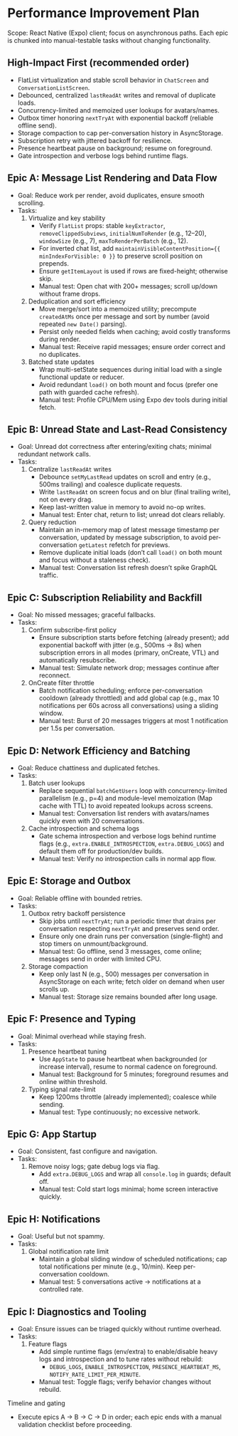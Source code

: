 # Performance Improvement Plan

Scope: React Native (Expo) client; focus on asynchronous paths. Each epic is chunked into manual-testable tasks without changing functionality.

## High-Impact First (recommended order)
- FlatList virtualization and stable scroll behavior in `ChatScreen` and `ConversationListScreen`.
- Debounced, centralized `lastReadAt` writes and removal of duplicate loads.
- Concurrency-limited and memoized user lookups for avatars/names.
- Outbox timer honoring `nextTryAt` with exponential backoff (reliable offline send).
- Storage compaction to cap per-conversation history in AsyncStorage.
- Subscription retry with jittered backoff for resilience.
- Presence heartbeat pause on background; resume on foreground.
- Gate introspection and verbose logs behind runtime flags.

## Epic A: Message List Rendering and Data Flow
- Goal: Reduce work per render, avoid duplicates, ensure smooth scrolling.
- Tasks:
  1. Virtualize and key stability
     - Verify `FlatList` props: stable `keyExtractor`, `removeClippedSubviews`, `initialNumToRender` (e.g., 12–20), `windowSize` (e.g., 7), `maxToRenderPerBatch` (e.g., 12).
     - For inverted chat list, add `maintainVisibleContentPosition={{ minIndexForVisible: 0 }}` to preserve scroll position on prepends.
     - Ensure `getItemLayout` is used if rows are fixed-height; otherwise skip.
     - Manual test: Open chat with 200+ messages; scroll up/down without frame drops.
  2. Deduplication and sort efficiency
     - Move merge/sort into a memoized utility; precompute `createdAtMs` once per message and sort by number (avoid repeated `new Date()` parsing).
     - Persist only needed fields when caching; avoid costly transforms during render.
     - Manual test: Receive rapid messages; ensure order correct and no duplicates.
  3. Batched state updates
     - Wrap multi-setState sequences during initial load with a single functional update or reducer.
     - Avoid redundant `load()` on both mount and focus (prefer one path with guarded cache refresh).
     - Manual test: Profile CPU/Mem using Expo dev tools during initial fetch.

## Epic B: Unread State and Last-Read Consistency
- Goal: Unread dot correctness after entering/exiting chats; minimal redundant network calls.
- Tasks:
  1. Centralize `lastReadAt` writes
     - Debounce `setMyLastRead` updates on scroll and entry (e.g., 500ms trailing) and coalesce duplicate requests.
     - Write `lastReadAt` on screen focus and on blur (final trailing write), not on every drag.
     - Keep last-written value in memory to avoid no-op writes.
     - Manual test: Enter chat, return to list; unread dot clears reliably.
  2. Query reduction
     - Maintain an in-memory map of latest message timestamp per conversation, updated by message subscription, to avoid per-conversation `getLatest` refetch for previews.
     - Remove duplicate initial loads (don’t call `load()` on both mount and focus without a staleness check).
     - Manual test: Conversation list refresh doesn’t spike GraphQL traffic.

## Epic C: Subscription Reliability and Backfill
- Goal: No missed messages; graceful fallbacks.
- Tasks:
  1. Confirm subscribe-first policy
     - Ensure subscription starts before fetching (already present); add exponential backoff with jitter (e.g., 500ms → 8s) when subscription errors in all modes (primary, onCreate, VTL) and automatically resubscribe.
     - Manual test: Simulate network drop; messages continue after reconnect.
  2. OnCreate filter throttle
     - Batch notification scheduling; enforce per-conversation cooldown (already throttled) and add global cap (e.g., max 10 notifications per 60s across all conversations) using a sliding window.
     - Manual test: Burst of 20 messages triggers at most 1 notification per 1.5s per conversation.

## Epic D: Network Efficiency and Batching
- Goal: Reduce chattiness and duplicated fetches.
- Tasks:
  1. Batch user lookups
     - Replace sequential `batchGetUsers` loop with concurrency-limited parallelism (e.g., p=4) and module-level memoization (Map cache with TTL) to avoid repeated lookups across screens.
     - Manual test: Conversation list renders with avatars/names quickly even with 20 conversations.
  2. Cache introspection and schema logs
     - Gate schema introspection and verbose logs behind runtime flags (e.g., `extra.ENABLE_INTROSPECTION`, `extra.DEBUG_LOGS`) and default them off for production/dev builds.
     - Manual test: Verify no introspection calls in normal app flow.

## Epic E: Storage and Outbox
- Goal: Reliable offline with bounded retries.
- Tasks:
  1. Outbox retry backoff persistence
     - Skip jobs until `nextTryAt`; run a periodic timer that drains per conversation respecting `nextTryAt` and preserves send order.
     - Ensure only one drain runs per conversation (single-flight) and stop timers on unmount/background.
     - Manual test: Go offline, send 3 messages, come online; messages send in order with limited CPU.
  2. Storage compaction
     - Keep only last N (e.g., 500) messages per conversation in AsyncStorage on each write; fetch older on demand when user scrolls up.
     - Manual test: Storage size remains bounded after long usage.

## Epic F: Presence and Typing
- Goal: Minimal overhead while staying fresh.
- Tasks:
  1. Presence heartbeat tuning
     - Use `AppState` to pause heartbeat when backgrounded (or increase interval), resume to normal cadence on foreground.
     - Manual test: Background for 5 minutes; foreground resumes and online within threshold.
  2. Typing signal rate-limit
     - Keep 1200ms throttle (already implemented); coalesce while sending.
     - Manual test: Type continuously; no excessive network.

## Epic G: App Startup
- Goal: Consistent, fast configure and navigation.
- Tasks:
  1. Remove noisy logs; gate debug logs via flag.
     - Add `extra.DEBUG_LOGS` and wrap all `console.log` in guards; default off.
     - Manual test: Cold start logs minimal; home screen interactive quickly.

## Epic H: Notifications
- Goal: Useful but not spammy.
- Tasks:
  1. Global notification rate limit
     - Maintain a global sliding window of scheduled notifications; cap total notifications per minute (e.g., 10/min). Keep per-conversation cooldown.
     - Manual test: 5 conversations active → notifications at a controlled rate.

## Epic I: Diagnostics and Tooling
- Goal: Ensure issues can be triaged quickly without runtime overhead.
- Tasks:
  1. Feature flags
     - Add simple runtime flags (env/extra) to enable/disable heavy logs and introspection and to tune rates without rebuild:
       - `DEBUG_LOGS`, `ENABLE_INTROSPECTION`, `PRESENCE_HEARTBEAT_MS`, `NOTIFY_RATE_LIMIT_PER_MINUTE`.
     - Manual test: Toggle flags; verify behavior changes without rebuild.

Timeline and gating
- Execute epics A → B → C → D in order; each epic ends with a manual validation checklist before proceeding.
